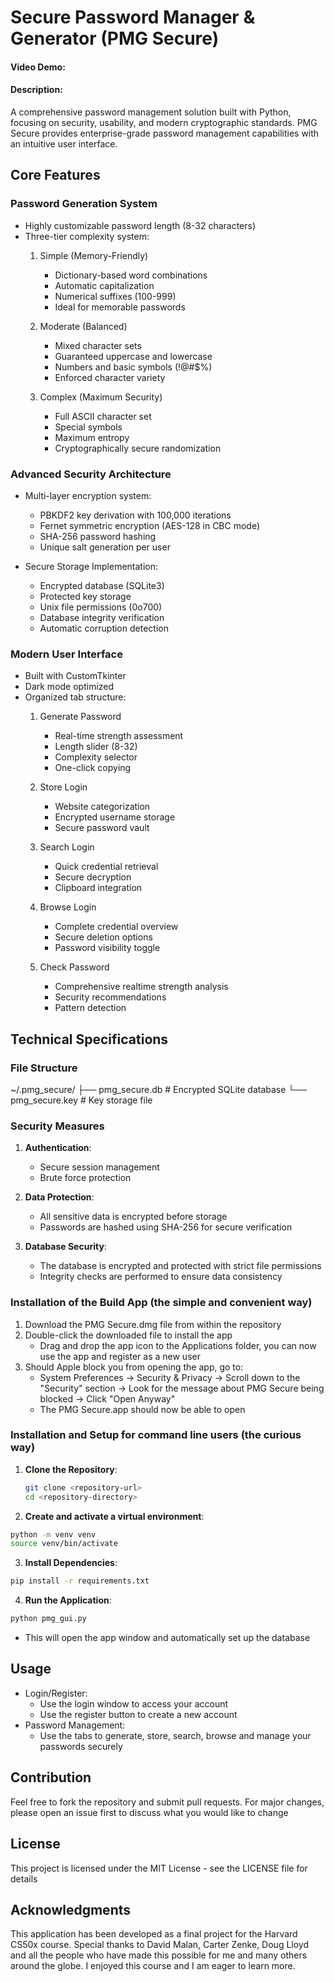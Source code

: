 # Secure Password Manager & Generator (PMG Secure)
#### Video Demo: <URL HERE>
#### Description:

A comprehensive password management solution built with Python, focusing on security, usability, and modern cryptographic standards. PMG Secure provides enterprise-grade password management capabilities with an intuitive user interface.

## Core Features

### Password Generation System
- Highly customizable password length (8-32 characters)
- Three-tier complexity system:
  1. Simple (Memory-Friendly)
     - Dictionary-based word combinations
     - Automatic capitalization
     - Numerical suffixes (100-999)
     - Ideal for memorable passwords
  
  2. Moderate (Balanced)
     - Mixed character sets
     - Guaranteed uppercase and lowercase
     - Numbers and basic symbols (!@#$%)
     - Enforced character variety
  
  3. Complex (Maximum Security)
     - Full ASCII character set
     - Special symbols
     - Maximum entropy
     - Cryptographically secure randomization

### Advanced Security Architecture
- Multi-layer encryption system:
  - PBKDF2 key derivation with 100,000 iterations
  - Fernet symmetric encryption (AES-128 in CBC mode)
  - SHA-256 password hashing
  - Unique salt generation per user
  
- Secure Storage Implementation:
  - Encrypted database (SQLite3)
  - Protected key storage
  - Unix file permissions (0o700)
  - Database integrity verification
  - Automatic corruption detection

### Modern User Interface
- Built with CustomTkinter
- Dark mode optimized
- Organized tab structure:
  1. Generate Password
     - Real-time strength assessment
     - Length slider (8-32)
     - Complexity selector
     - One-click copying
  
  2. Store Login
     - Website categorization
     - Encrypted username storage
     - Secure password vault
  
  3. Search Login
     - Quick credential retrieval
     - Secure decryption
     - Clipboard integration
  
  4. Browse Login
     - Complete credential overview
     - Secure deletion options
     - Password visibility toggle
  
  5. Check Password
     - Comprehensive realtime strength analysis
     - Security recommendations
     - Pattern detection

## Technical Specifications

### File Structure
~/.pmg_secure/ 
  ├── pmg_secure.db # Encrypted SQLite database 
  └── pmg_secure.key # Key storage file



### Security Measures
1. **Authentication**:
   - Secure session management
   - Brute force protection

2. **Data Protection**:
   - All sensitive data is encrypted before storage
   - Passwords are hashed using SHA-256 for secure verification

3. **Database Security**:
   - The database is encrypted and protected with strict file permissions
   - Integrity checks are performed to ensure data consistency

### Installation of the Build App (the simple and convenient way)
1. Download the PMG Secure.dmg file from within the repository
2. Double-click the downloaded file to install the app 
   - Drag and drop the app icon to the Applications folder, you can now use the app and register as a new user
3. Should Apple block you from opening the app, go to:
   - System Preferences -> Security & Privacy -> Scroll down to the "Security" section -> Look for the message about PMG Secure being blocked -> Click "Open Anyway"
   - The PMG Secure.app should now be able to open

### Installation and Setup for command line users (the curious way)
1. **Clone the Repository**:
   ```bash
   git clone <repository-url>
   cd <repository-directory>
   ```

2. **Create and activate a virtual environment**:
  ```bash
  python -m venv venv
  source venv/bin/activate
  ```

3. **Install Dependencies**:
  ```bash
  pip install -r requirements.txt
  ```

4. **Run the Application**:
  ```bash
  python pmg_gui.py
  ```
  - This will open the app window and automatically set up the database

## Usage
- Login/Register:
  - Use the login window to access your account
  - Use the register button to create a new account
- Password Management:
  - Use the tabs to generate, store, search, browse and manage your passwords securely

## Contribution
Feel free to fork the repository and submit pull requests. For major changes, please open an issue first to discuss what you would like to change

## License
This project is licensed under the MIT License - see the LICENSE file for details

## Acknowledgments
This application has been developed as a final project for the Harvard CS50x course. Special thanks to David Malan, Carter Zenke, Doug Lloyd and all the people who have made this possible for me and many others around the globe. I enjoyed this course and I am eager to learn more.